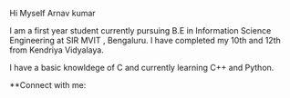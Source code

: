 Hi Myself Arnav kumar 


I am a first year student currently pursuing B.E in Information Science Engineering at SIR MVIT , Bengaluru. I have completed my 10th and 12th from Kendriya Vidyalaya.


I have a basic knowldege of C and currently learning C++ and Python.


**Connect with me:

[LinkedIn]: www.linkedin.com/in/arnav-kumar-82b977360
